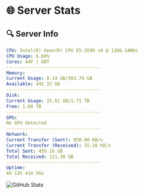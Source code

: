 # 🌐 Server Stats
## 🔍 Server Info
```yaml
CPU: Intel(R) Xeon(R) CPU E5-2699 v4 @ 1386.34MHz
CPU Usage: 6.60%
Cores: 44P | 88T
-----------------------------------
Memory:
Current Usage: 8.14 GB/503.74 GB
Available: 492.15 GB
-----------------------------------
Disk:
Current Usage: 25.61 GB/1.71 TB
Free: 1.60 TB
-----------------------------------
GPU:
No GPU detected
-----------------------------------
Network:
Current Transfer (Sent): 938.00 KB/s
Current Transfer (Received): 55.18 KB/s
Total Sent: 459.16 GB
Total Received: 111.38 GB
-----------------------------------
Uptime:
8d 12h 41m 56s
```
![GitHub Stats](https://img.shields.io/badge/Updated-2025-04-28_05:50:44-blue)